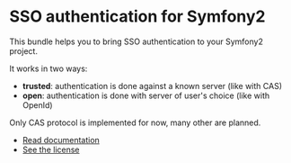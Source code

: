 SSO authentication for Symfony2
===============================


This bundle helps you to bring SSO authentication to your Symfony2 project.


It works in two ways:

-   **trusted**: authentication is done against a known server (like with CAS)
-   **open**: authentication is done with server of user's choice (like with OpenId)


Only CAS protocol is implemented for now, many other are planned.


-   [Read documentation](https://github.com/webnet-fr/WebnetSsoAuthBundle/blob/master/Resources/doc/index.md)
-   [See the license](https://github.com/webnet-fr/WebnetSsoAuthBundle/blob/master/Resources/meta/LICENSE)
